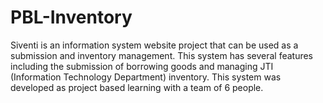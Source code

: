 # PBL-Inventory
Siventi is an information system website project that can be used as a submission and inventory management. This system has several features including the submission of borrowing goods and managing JTI (Information Technology Department) inventory. This system was developed as project based learning with a team of 6 people.
